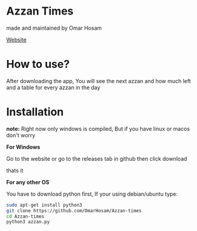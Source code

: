# Azzan Times

made and maintained by Omar Hosam

[Website](https://omarhosam.github.io/Azzan-times)

# How to use?

After downloading the app, You will see the next azzan and how much left and a table for every azzan in the day

# Installation
**note:** Right now only windows is compiled, But if you have linux or macos don't worry

**For Windows**

Go to the website or go to the releases tab in github then click download

thats it

**For any other OS**

You have to download python first, If your using debian/ubuntu type:

```sh
sudo apt-get install python3
git clone https://github.com/OmarHosam/Azzan-times
cd Azzan-times
python3 azzan.py
```